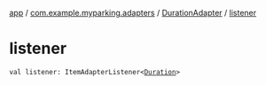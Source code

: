 [app](../../index.md) / [com.example.myparking.adapters](../index.md) / [DurationAdapter](index.md) / [listener](./listener.md)

# listener

`val listener: ItemAdapterListener<`[`Duration`](../../com.example.myparking.models/-duration/index.md)`>`